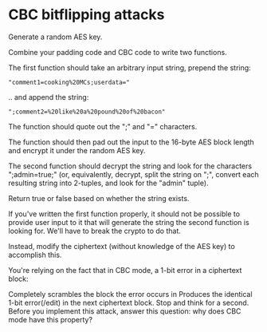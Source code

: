 # CBC bitflipping attacks

Generate a random AES key.

Combine your padding code and CBC code to write two functions.

The first function should take an arbitrary input string, prepend the string:

```
"comment1=cooking%20MCs;userdata="
```

.. and append the string:

```
";comment2=%20like%20a%20pound%20of%20bacon"
```

The function should quote out the ";" and "=" characters.

The function should then pad out the input to the 16-byte AES block length and encrypt it under the random AES key.

The second function should decrypt the string and look for the characters ";admin=true;" (or, equivalently, decrypt, split the string on ";", convert each resulting string into 2-tuples, and look for the "admin" tuple).

Return true or false based on whether the string exists.

If you've written the first function properly, it should not be possible to provide user input to it that will generate the string the second function is looking for. We'll have to break the crypto to do that.

Instead, modify the ciphertext (without knowledge of the AES key) to accomplish this.

You're relying on the fact that in CBC mode, a 1-bit error in a ciphertext block:

Completely scrambles the block the error occurs in
Produces the identical 1-bit error(/edit) in the next ciphertext block.
Stop and think for a second.
Before you implement this attack, answer this question: why does CBC mode have this property?